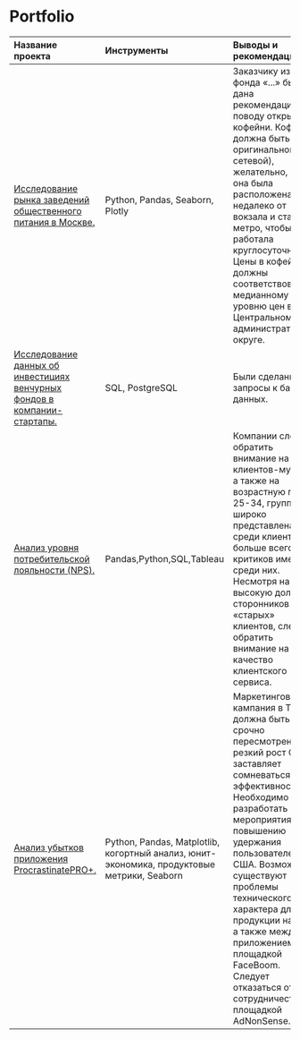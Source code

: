 # Portfolio

| Название проекта | Инструменты | Выводы и рекомендации |
| :-------------------- | :--------------------- |:----------------------------|
| [Исследование рынка заведений общественного питания в Москве.](https://github.com/EremAlex/Portfolio/tree/main/Coffee) | Python, Pandas, Seaborn, Plotly | Заказчику из фонда «...» была дана рекомендация по поводу открытия кофейни. Кофейня должна быть оригинальной (не сетевой), желательно, чтобы она была расположена недалеко от вокзала и станции метро, чтобы она работала круглосуточно. Цены в кофейне должны соответствовать медианному уровню цен в Центральном административном округе. |
| [Исследование данных об инвестициях венчурных фондов в компании-стартапы.](https://github.com/EremAlex/Portfolio/tree/main/Investment_database) | SQL, PostgreSQL | Были сделаны запросы к базе данных. |
| [Анализ уровня потребительской лояльности (NPS).](https://github.com/EremAlex/Portfolio/tree/main/NPS) | Pandas,Python,SQL,Tableau | Компании следует обратить внимание на клиентов-мужчин, а также на возрастную группу 25-34, группа широко представлена среди клиентов, и больше всего критиков именно среди них. Несмотря на высокую долю сторонников среди «старых» клиентов, следует обратить внимание на качество клиентского сервиса. |
| [Анализ убытков приложения ProcrastinatePRO+.](https://github.com/EremAlex/Portfolio/tree/main/app) | Python, Pandas, Matplotlib, когортный анализ, юнит-экономика, продуктовые метрики, Seaborn | Маркетинговая кампания в TipTop должна быть срочно пересмотрена, резкий рост САС заставляет сомневаться в её эффективности. Необходимо разработать мероприятия по повышению удержания пользователей из США. Возможно существуют проблемы технического характера для продукции на IOS, а также между приложением и площадкой FaceBoom. Следует отказаться от сотрудничества с площадкой AdNonSense.|

